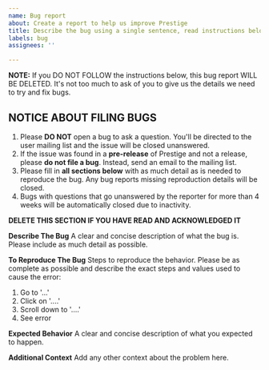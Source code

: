 ```yaml
---
name: Bug report
about: Create a report to help us improve Prestige
title: Describe the bug using a single sentence, read instructions below
labels: bug
assignees: ''

---
```


**NOTE:** If you DO NOT FOLLOW the instructions below, this bug report WILL BE DELETED. It's not too much to ask
of you to give us the details we need to try and fix bugs.

## NOTICE ABOUT FILING BUGS
1. Please **DO NOT** open a bug to ask a question. You'll be directed to the user mailing list and the issue will be closed unanswered. 
2. If the issue was found in a **pre-release** of Prestige and not a release, please **do not file a bug**. Instead, send an email to the mailing list. 
3. Please fill in **all sections below** with as much detail as is needed to reproduce the bug. Any bug reports missing reproduction details will be closed.
4. Bugs with questions that go unanswered by the reporter for more than 4 weeks will be automatically closed due to inactivity.

**DELETE THIS SECTION IF YOU HAVE READ AND ACKNOWLEDGED IT**

**Describe The Bug**
A clear and concise description of what the bug is. Please include as much detail as possible.

**To Reproduce The Bug**
Steps to reproduce the behavior. Please be as complete as possible and describe the exact steps and values used to cause the error:
1. Go to '...'
1. Click on '....'
1. Scroll down to '....'
1. See error

**Expected Behavior**
A clear and concise description of what you expected to happen.

**Additional Context**
Add any other context about the problem here.

